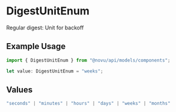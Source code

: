 # DigestUnitEnum

Regular digest: Unit for backoff

## Example Usage

```typescript
import { DigestUnitEnum } from "@novu/api/models/components";

let value: DigestUnitEnum = "weeks";
```

## Values

```typescript
"seconds" | "minutes" | "hours" | "days" | "weeks" | "months"
```